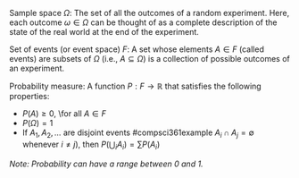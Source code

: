 Sample space $\Omega$: The set of all the outcomes of a random experiment. 
Here, each outcome $\omega \in \Omega$ can be thought of as a complete description of the state of the real world at the end of the experiment.

Set of events (or event space) $F$: A set whose elements $A \in F$ (called events) are subsets of $\Omega$ (i.e., $A \subseteq \Omega$) is a collection of possible outcomes of an experiment.

Probability measure: A function $P : F \rightarrow \mathbb{R}$ that satisfies the following properties:
- $P(A) \ge 0$, \for all $A \in F$
- $P(\Omega) = 1$
- If $A_1, A_2, \ldots$ are disjoint events 
	#compsci361example $A_i \cap A_j = \emptyset$ whenever $i \neq j$), then $P\left(\bigcup_{i} A_{i}\right) = \sum P(A_{i})$

*Note: Probability can have a range between 0 and 1.*
